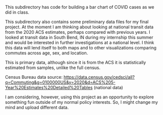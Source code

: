 This subdirectory has code for building a bar chart of COVID cases as we did in class.

This subdirectory also contains some preliminary data files for my final project. At the moment I am thinking about looking at national transit data from the 2020 ACS estimates, perhaps compared with previous years. I looked at transit data in South Bend, IN during my internship this summer and would be interested in further investigations at a national level. I think this data will lend itself to both maps and to other visualizations comparing commutes across age, sex, and location.

This is primary data, although since it is from the ACS it is statistically estimated from samples, unlike the full census.

Census Bureau data source: https://data.census.gov/cedsci/all?q=Commuting&g=0100000US&y=2020&d=ACS%205-Year%20Estimates%20Detailed%20Tables (national data)

I am considering, however, using this project as an opportunity to explore something fun outside of my normal policy interests. So, I might change my mind and upload different data.
